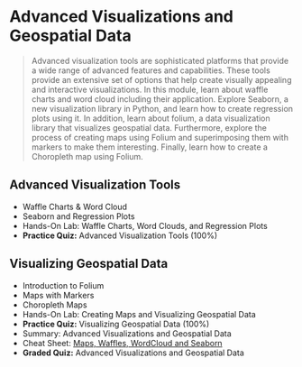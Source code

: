 # Advanced Visualizations and Geospatial Data
> Advanced visualization tools are sophisticated platforms that provide a wide range of advanced features and capabilities. These tools provide an extensive set of options that help create visually appealing and interactive visualizations. In this module, learn about waffle charts and word cloud including their application. Explore Seaborn, a new visualization library in Python, and learn how to create regression plots using it. In addition, learn about folium, a data visualization library that visualizes geospatial data. Furthermore, explore the process of creating maps using Folium and superimposing them with markers to make them interesting. Finally, learn how to create a Choropleth map using Folium.
## Advanced Visualization Tools
- Waffle Charts & Word Cloud
- Seaborn and Regression Plots
- Hands-On Lab: Waffle Charts, Word Clouds, and Regression Plots
- **Practice Quiz:** Advanced Visualization Tools (100%)
## Visualizing Geospatial Data
- Introduction to Folium
- Maps with Markers
- Choropleth Maps
- Hands-On Lab: Creating Maps and Visualizing Geospatial Data
- **Practice Quiz:** Visualizing Geospatial Data (100%)
- Summary: Advanced Visualizations and Geospatial Data
- Cheat Sheet: [Maps, Waffles, WordCloud and Seaborn](https://github.com/KailaniBailey/IBM-Data-Science-Professional-Certificate/blob/main/08.%20Data%20Visualization%20with%20Python/Week%203%3A%20Advanced%20Visualizations%20and%20Geospatial%20Data/Cheat-Sheet-Maps-Waffles-WordCloud-and-Seaborn.pdf)
- **Graded Quiz:** Advanced Visualizations and Geospatial Data
